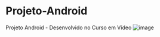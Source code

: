# Projeto-Android
Projeto Android - Desenvolvido no Curso em Vídeo
![image](https://user-images.githubusercontent.com/63742698/228941018-0d856873-73ed-48d7-9e6f-0b56165c1003.png)
